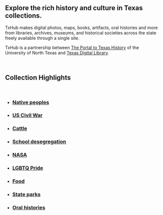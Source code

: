 ## Explore the rich history and culture in Texas collections.

TxHub makes digital photos, maps, books, artifacts, oral histories and more from libraries, archives, museums, and historical societies across the state freely available through a single site.

TxHub is a partnership between [The Portal to Texas History](https://texashistory.unt.edu/) of the University of North Texas and [Texas Digital Library](https://www.tdl.org/).

<br>

## Collection Highlights

<br>

- ### [Native peoples](/search?q=%22indigenous+peoples%22+OR+%22american+indians%22+OR+%22native+americans%22+OR+%22indians+of+north+america%22)

- ### [US Civil War](https://texas.dp.la/search?q=%22civil+war%22)

- ### [Cattle](https://texas.dp.la/search?q=cattle)

- ### [School desegregation](https://texas.dp.la/search?q=school%20AND%20%28desgregation%20OR%20integration%29)

- ### [NASA](https://texas.dp.la/search?q=NASA%20OR%20%22National%20Aeronautics%20and%20Space%20Administration%22)

- ### [LGBTQ Pride](https://texas.dp.la/search?q=pride%20AND%20%28gay%20OR%20lgbt%2A%20OR%20glbt%2A%29)

- ### [Food](https://texas.dp.la/search?q=food)

- ### [State parks](https://texas.dp.la/search?q=%22state%20park%22%20OR%20%22state%20parks%22)

- ### [Oral histories](https://texas.dp.la/search?q=%22oral%20history%22%20OR%20%22oral%20histories%22)